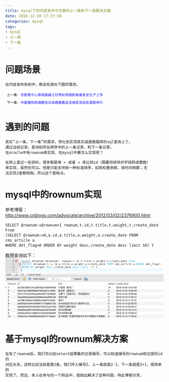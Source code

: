 ```yaml
---
title: mysql下的内容发布中文章的上一条和下一条解决方案
date: 2016-12-30 17:37:50
categories: mysql
tags:
- mysql
- 上一条
- 下一条
---
```


# 问题场景

	在内容发布系统中，都会有类似下图的需求。
<img src="/mb/images/lastnext.png" style="height:50px;"/>

# 遇到的问题

	其实“上一条，下一条”的需求，转化到实现其实就是数据库的sql查询上了。
	通过当前记录，查询到所在排序中的上一条记录，和下一条记录。
	在oracle中有rownum来实现，在mysql中要怎么实现呢？
<!--more-->
	在网上查过一些资料，很多都是用 > 或者 < 来比较id（需要将排序的字段转成整数）
	来实现，虽然也可以。但是只能支持按一种标准排序，如按权重倒叙，按时间倒数；无
	法实现2者都倒叙。所以这个是缺点。

# mysql中的rownum实现
参考博客：http://www.cnblogs.com/advocate/archive/2012/03/02/2376900.html
	
	SELECT @rownum:=@rownum+1 rownum,t.id,t.title,t.weight,t.create_date From
	(SELECT @rownum:=0,a.id,a.title,a.weight,a.create_date FROM cms_article a 
	WHERE del_flag=0 ORDER BY weight desc,create_date desc limit 10) t

 截图查询如下：
<img src="/mb/images/mysql-rownum.png"/>

# 基于mysql的rownum解决方案
	
	在有了rownum后，我们可以给select结果集的记录编号，可以知道编号的rownum和记录的id的
	对应关系。这样比如当前是第2条，我们传入编号2，上一条就是2-1，下一条就是2+1，很简单的
	实现了。而且，本人在参与的一个网站中，就按此解决了这种问题。特此博客分享。




